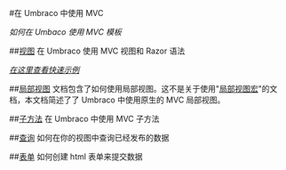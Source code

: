 #在 Umbraco 中使用 MVC

_如何在 Umbaco 使用 MVC 模板_ 

##[视图](views.md)
在 Umbraco 使用 MVC 视图和 Razor 语法

_[在这里查看快速示例](examples.md)_

##[局部视图](partial-views.md)
文档包含了如何使用局部视图。这不是关于使用"[局部视图宏](../Macros/Partial-View-Macros/index.md)"的文档，本文档简述了了 Umbraco 中使用原生的 MVC 局部视图。

##[子方法](child-actions.md)
在 Umbraco 中使用 MVC 子方法

##[查询](querying.md)
如何在你的视图中查询已经发布的数据

##[表单](forms.md)
如何创建 html 表单来提交数据